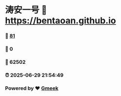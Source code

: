 # 涛安一号 :link: https://bentaoan.github.io 
### :page_facing_up: [81](https://bentaoan.github.io/tag.html) 
### :speech_balloon: 0 
### :hibiscus: 62502 
### :alarm_clock: 2025-06-29 21:54:49 
### Powered by :heart: [Gmeek](https://github.com/Meekdai/Gmeek)
